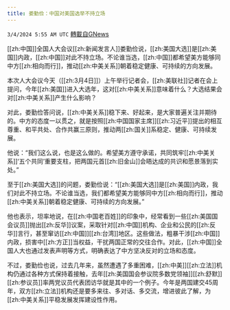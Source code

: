 ```yaml
---
title: 娄勤俭：中国对美国选举不持立场
---
```

`3/4/2024 5:55 AM UTC` [轉載自GNews](https://gnews.org/articles/2362542)

[[zh:中国]]全国人大会议[[zh:新闻发言人]]娄勤俭说，[[zh:美国大选]]是[[zh:美国]]内政，[[zh:中国]]对此不持立场。不论谁当选，[[zh:中国]]都希望美方能够同中方[[zh:相向而行]]，推动[[zh:中美关系]]朝着稳定健康、可持续的方向发展。

本次人大会议今天（[[zh:3月4日]]）上午举行记者会，[[zh:美联社]]记者在会上提问，今年[[zh:美国]]进入大选年，这对[[zh:中美关系]]意味着什么？大选结果会对[[zh:中美关系]]产生什么影响？

对此，娄勤俭答问说，[[zh:中美关系]]稳下来、好起来，是大家普遍关注并期待的。中方的态度一以贯之，就是按照[[zh:中国国家主席]][[zh:习近平]]提出的相互尊重、和平共处、合作共赢三原则，推动两[[zh:国关]]系稳定、健康、可持续发展。

他说：“我们这么说，也是这么做的。希望美方遵守承诺，共同筑牢[[zh:中美关系]]‘五个共同’重要支柱，把两国元首[[zh:旧金山]]会晤达成的共识和愿景落到实处。”

至于[[zh:美国大选]]的问题，娄勤俭说：“[[zh:美国大选]]是[[zh:美国]]内政，我们对此不持立场。不论谁当选，我们都希望美方能够同中方[[zh:相向而行]]，推动[[zh:中美关系]]朝着稳定健康、可持续的方向发展。”

他也表示，坦率地说，在[[zh:中国老百姓]]的印象中，经常看到一些[[zh:美国国会议员]]抛出[[zh:反华]]议案，采取针对[[zh:中国]]机构、企业和公民的[[zh:反华]]言行，甚至窜访[[zh:中国]][[zh:台湾]]地区。这些做法，粗暴干涉[[zh:中国]]内政，损害中[[zh:方正]]当权益，干扰两国正常的交往合作。对此，[[zh:中国]]全国人大也通过发表声明等方式，明确表达了中方坚决反对的立场和态度。

不过，娄勤俭也说，过去几年来，虽然遭遇了多重困难，[[zh:中美]][[zh:立法]]机构仍通过各种方式保持着接触，去年[[zh:美国国会参议院多数党领袖]][[zh:舒默]][[zh:参议员]]率两党议员代表团访华就是其中的一个例子。今年是两国建交45周年，双方[[zh:立法]]机构还是要多来往、多对话、多交流，增进彼此了解，为[[zh:中美关系]]平稳发展发挥建设性作用。
